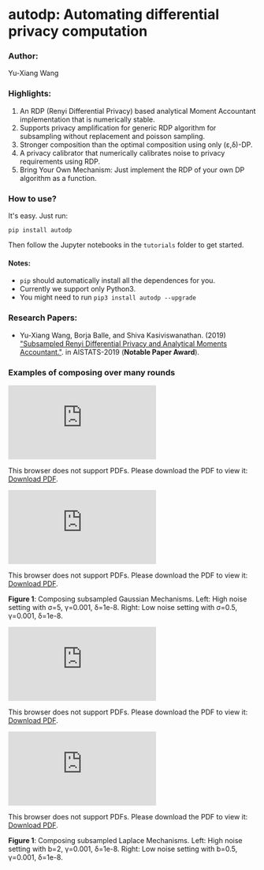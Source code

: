 # autodp: Automating differential privacy computation

### Author: 
Yu-Xiang Wang

### Highlights:

1. An RDP (Renyi Differential Privacy) based analytical Moment Accountant implementation that is numerically stable.
2. Supports privacy amplification for generic RDP algorithm for subsampling without replacement and poisson sampling.
3. Stronger composition than the optimal composition using only (&epsilon;,&delta;)-DP.
4. A privacy calibrator that numerically calibrates noise to privacy requirements using RDP.
5. Bring Your Own Mechanism:  Just implement the RDP of your own DP algorithm as a function.

### How to use?

It's easy. Just run:
```
pip install autodp
```
Then follow the Jupyter notebooks in the `tutorials` folder to get started.

#### Notes:
* ```pip``` should automatically install all the dependences for you.
* Currently we support only Python3. 
* You might need to run ```pip3 install autodp --upgrade```

### Research Papers:

  * Yu-Xiang Wang, Borja Balle, and Shiva Kasiviswanathan. (2019) ["Subsampled Renyi Differential Privacy and Analytical Moments Accountant."](https://arxiv.org/abs/1808.00087). in AISTATS-2019  (**Notable Paper Award**).


### Examples of composing over many rounds


<object data="https://github.com/yuxiangw/autodp/blob/master/figures/gaussian_compose_mean.pdf" type="application/pdf" width="400px" height="400px">
    <embed src="https://github.com/yuxiangw/autodp/blob/master/figures/gaussian_compose_mean.pdf">
        <p>This browser does not support PDFs. Please download the PDF to view it: <a href="http://yoursite.com/the.pdf">Download PDF</a>.</p>
    </embed>
</object><object data="https://github.com/yuxiangw/autodp/blob/master/figures/LN_gaussian_compose_mean.pdf" type="application/pdf" width="400px" height="400px">
    <embed src="https://github.com/yuxiangw/autodp/blob/master/figures/LN_gaussian_compose_mean.pdf">
        <p>This browser does not support PDFs. Please download the PDF to view it: <a href="http://yoursite.com/the.pdf">Download PDF</a>.</p>
    </embed>
</object>

**Figure 1**: Composing subsampled Gaussian Mechanisms. Left: High noise setting with &sigma;=5, &gamma;=0.001, &delta;=1e-8.  Right: Low noise setting with &sigma;=0.5, &gamma;=0.001, &delta;=1e-8.



<object data="https://github.com/yuxiangw/autodp/blob/master/figures/laplace_compose_mean.pdf" type="application/pdf" width="400px" height="400px">
    <embed src="https://github.com/yuxiangw/autodp/blob/master/figures/laplace_compose_mean.pdf">
        <p>This browser does not support PDFs. Please download the PDF to view it: <a href="http://yoursite.com/the.pdf">Download PDF</a>.</p>
    </embed>
</object> <object data="https://github.com/yuxiangw/autodp/blob/master/figures/LN_laplace_compose_mean.pdf" type="application/pdf" width="400px" height="400px">
    <embed src="https://github.com/yuxiangw/autodp/blob/master/figures/LN_laplace_compose_mean.pdf">
        <p>This browser does not support PDFs. Please download the PDF to view it: <a href="http://yoursite.com/the.pdf">Download PDF</a>.</p>
    </embed>
</object>

**Figure 1**: Composing subsampled Laplace Mechanisms. Left: High noise setting with b=2, &gamma;=0.001, &delta;=1e-8.  Right: Low noise setting with b=0.5, &gamma;=0.001, &delta;=1e-8.
